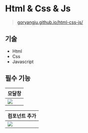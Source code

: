 # Html & Css & Js
> [goryangju.github.io/html-css-js/](https://goryangju.github.io/html-css-js/)

## 기술
- Html
- Css
- Javascript

## 필수 기능

| 모달창               |
|-------------------|
| ![](./docs/1.gif) |

| 컴포넌트 추가           |
|-------------------|
| ![](./docs/2.gif) |

